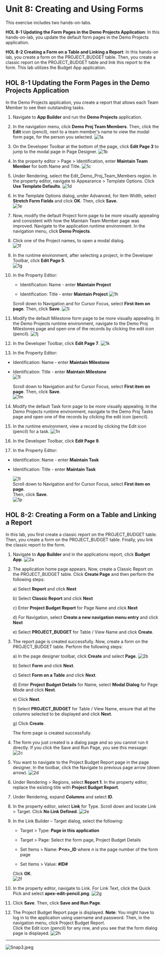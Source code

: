 # Unit 8: Creating and Using Forms

This exercise includes two hands-on-labs.

**HOL 8-1 Updating the Form Pages in the Demo Projects Application**: In this hands-on-lab, you update the default form pages in the Demo Projects application.

**HOL 8-2 Creating a Form on a Table and Linking a Report**: In this hands-on lab, you create a form on the PROJECT\_BUDGET table. Then, you create a classic report on the PROJECT\_BUDGET table and link this report to the form. This lab utilizes the Budget App application.


## HOL 8-1 Updating the Form Pages in the Demo Projects Application

In the Demo Projects application, you create a report that allows each Team Member to see their outstanding tasks.

1.  Navigate to **App Builder** and run the **Demo Projects** application.

2.  In the navigation menu, click **Demo Proj Team Members**.
    Then, click the **Edit** icon (pencil), next to a team member's name to view the modal form page, for the person you selected.
    ![1a](images/hol08/image3.png)

3.  On the Developer Toolbar at the bottom of the page, click **Edit Page 3** to jump to the modal page in Page Designer.
    ![1b](images/hol08/image4.png)

4.  In the property editor &gt; Page &gt; Identification, enter **Maintain Team Member** for both Name and Title.
    ![1c](images/hol08/image5.png)

5.  Under Rendering, select the Edit\_Demo\_Proj\_Team\_Members region. In the property editor, navigate to Appearance &gt; Template Options. Click **Use Template Defaults**.
   ![1d](images/hol08/image6.png)

6.  In the Template Options dialog, under Advanced, for Item Width, select **Stretch Form Fields** and click **OK**. Then, click **Save**. </br>
   ![1e](images/hol08/image7.png)

7.  Now, modify the default Project form page to be more visually appealing and consistent with how the Maintain Team Member page was improved. Navigate to the application runtime environment. In the navigation menu, click **Demo Projects**.

8.  Click one of the Project names, to open a modal dialog. </br>
    ![1f](images/hol08/image8.png)

9.  In the runtime environment, after selecting a project, in the Developer Toolbar, click **Edit Page 5**. </br>
    ![1g](images/hol08/image9.png)

10. In the Property Editor:

	-   Identification: Name - enter **Maintain Project**
	
	-   Identification: Title - enter **Maintain Project**
	    ![1h](images/hol08/image10.png)

    Scroll down to Navigation and for Cursor Focus, select **First item on page**. Then, click **Save**.
    ![1i](images/hol08/image11.png)

11.  Modify the default Milestone form page to be more visually appealing. In the Demo Projects runtime environment, navigate to the Demo Proj Milestones page and open one of the records by clicking the edit icon (pencil).
    ![1j](images/hol08/image12.png)

12.  In the Developer Toolbar, click **Edit Page 7**.
    ![1k](images/hol08/image13.png)

13.  In the Property Editor:

-   Identification: Name - enter **Maintain Milestone** </br>

-   Identification: Title - enter **Maintain Milestone** </br>
    ![1l](images/hol08/image14.png)

    Scroll down to Navigation and for Cursor Focus, select **First item on page**. Then, click **Save**. </br>
    ![1m](images/hol08/image15.png)

14.  Modify the default Task form page to be more visually appealing. In the Demo Projects runtime environment, navigate to the Demo Proj Tasks page and open one of the records by clicking the edit icon (pencil).

15.  In the runtime environment, view a record by clicking the Edit icon (pencil) for a task.
    ![1n](images/hol08/image16.png)

16.  In the Developer Toolbar, click **Edit Page 9**.

17.  In the Property Editor:

-   Identification: Name - enter **Maintain Task** 
-   Identification: Title - enter **Maintain Task** </br>
	
     ![1l](images/hol08/image14.png)
	 </br>Scroll down to Navigation and for Cursor Focus, select **First item on page**. </br>
	 Then, click **Save**. </br>
	 ![1p](images/hol08/image17.png)


## HOL 8-2: Creating a Form on a Table and Linking a Report


In this lab, you first create a classic report on the PROJECT\_BUDGET table. Then, you create a form on the PROJECT\_BUDGET table. Finally, you link the classic report to the form.

1.  Navigate to **App Builder** and in the applications report, click **Budget App**.
    ![2a](images/hol08/image18.png)

2.  The application home page appears. Now, create a Classic Report on the PROJECT\_BUDGET table. Click **Create Page** and then perform the following steps:



	a)  Select **Report** and click **Next**
	
	b)  Select **Classic Report** and click **Next**
	
	c)  Enter **Project Budget Report** for Page Name and click **Next**
	
	d)  For Navigation, select **Create a new navigation menu entry** and click **Next**
	
	e)  Select **PROJECT\_BUDGET** for Table / View Name and click **Create**.



3.  The report page is created successfully. Now, create a form on the PROJECT\_BUDGET table. Perform the following steps:



	a)  In the page designer toolbar, click **Create** and select **Page**.
	    ![2b](images/hol08/image19.png)
	
	b)  Select **Form** and click **Next**.
	
	c)  Select **Form on a Table** and click **Next**.
	
	d)  Enter **Project Budget Details** for Name, select **Modal Dialog** for Page Mode and click **Next**.
	
	e)  Click **Next**.
	
	f)  Select **PROJECT\_BUDGET** for Table / View Name, ensure that all the columns selected to be displayed and click **Next**.
	
	g)  Click **Create**.

    The form page is created successfully.

4.  The form you just created is a dialog page and so you cannot run it directly. If you click the Save and Run Page, you see this message: </br>
    ![2c](images/hol08/image20.png)

5.  You want to navigate to the Project Budget Report page in the page designer. In the toolbar, click the Navigate to previous page arrow (down arrow).
    ![2d](images/hol08/image21.png)

6.  Under Rendering &gt; Regions, select **Report 1**. In the property editor, replace the existing title with **Project Budget Report**.

7.  Under Rendering, expand **Columns** and select **ID**.

8.  In the property editor, select **Link** for Type. Scroll down and locate Link &gt; Target. Click **No Link Defined**.
    ![2e](images/hol08/image22.png)

9.  In the Link Builder – Target dialog, select the following:

	-   Target &gt; Type: **Page in this application**
	
	-   Target &gt; Page: Select the form page, Project Budget Details
	
	-   Set Items &gt; Name: **P&lt;*n*&gt;\_ID** where *n* is the page number of the form page
	
	-   Set Items &gt; Value: **\#ID\#**

    Click **OK**. </br>
    ![2f](images/hol08/image23.png)

10.  In the property editor, navigate to Link. For Link Text, click the Quick Pick and select **apex-edit-pencil.png**.
    ![2g](images/hol08/image24.png)

11.  Click **Save**. Then, click **Save and Run Page**.

12.  The Project Budget Report page is displayed.
    **Note**: You might have to log in to the application using username and password. Then, in the navigation menu, click Project Budget Report.\
    Click the Edit icon (pencil) for any row, and you see that the form dialog page is displayed.
    ![2h](images/hol08/image25.png)

----------
![Snap3.jpeg](images/hol08/image26.png)
